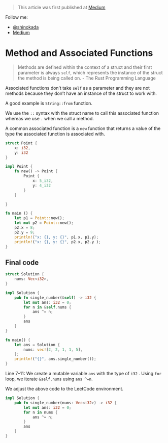 > This article was first published at [Medium](https://towardsdatascience.com/a-comprehensive-tutorial-to-rust-operators-for-beginners-11554b2c64d4)

Follow me:
- [@shinokada](https://twitter.com/shinokada)
- [Medium](https://medium.com/@shinichiokada)

# Method and Associated Functions

> Methods are defined within the context of a struct and their first parameter is always `self`, which represents the instance of the struct the method is being called on. - The Rust Programming Language

Associated functions don’t take `self` as a parameter and they are not methods because they don’t have an instance of the struct to work with.

A good example is `String::from` function.

We use the `::` syntax with the struct name to call this associated function whereas we use `.` when we call a method.

A common associated function is a `new` function that returns a value of the type the associated function is associated with.

```rust runnable
struct Point {
    x: i32,
    y: i32
}

impl Point {
    fn new() -> Point {
        Point {
            x: 5_i32,
            y: 4_i32
        }
    }

}

fn main () {
    let p1 = Point::new();
    let mut p2 = Point::new();
    p2.x = 8;
    p2.y = 9;
    println!{"x: {}, y: {}", p1.x, p1.y};
    println!("x: {}, y: {}", p2.x, p2.y );
}
```

## Final code

```rust runnable
struct Solution {
    nums: Vec<i32>,
}

impl Solution {
    pub fn single_number(&self) -> i32 {
        let mut ans: i32 = 0;
        for n in &self.nums {
            ans ^= n;
        }
        ans
    }
}

fn main() {
    let ans = Solution {
        nums: vec![2, 2, 1, 1, 5],
    };
    println!("{}", ans.single_number());
}
```

Line 7–11: We create a mutable variable `ans` with the type of `i32` . Using `for` loop, we iterate `&self.nums` using `ans ^=n`.

We adjust the above code to the LeetCode environment.

```rust
impl Solution {
    pub fn single_number(nums: Vec<i32>) -> i32 {
        let mut ans: i32 = 0;
        for n in nums {
            ans ^= n;
        }
        ans        
    }
}
```